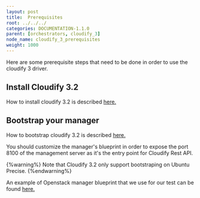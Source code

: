 ```yaml
---
layout: post
title:  Prerequisites
root: ../../../
categories: DOCUMENTATION-1.1.0
parent: [orchestrators, cloudify_3]
node_name: cloudify_3_prerequisites
weight: 1000
---
```


Here are some prerequisite steps that need to be done in order to use the cloudify 3 driver.

## Install Cloudify 3.2 ##

How to install cloudify 3.2 is described [here.](http://getcloudify.org/guide/3.2/installation.html)

## Bootstrap your manager ##

How to bootstrap cloudify 3.2 is described [here.](http://getcloudify.org/guide/3.2/getting-started-bootstrapping.html)

You should customize the manager's blueprint in order to expose the port 8100 of the management server as it's the entry point for Cloudify Rest API.

{%warning%}
Note that Cloudify 3.2 only support bootstraping on Ubuntu Precise.
{%endwarning%}

An example of Openstack manager blueprint that we use for our test can be found [here.](../../files/cloudify3_driver/openstack-manager-blueprint-example.zip)
